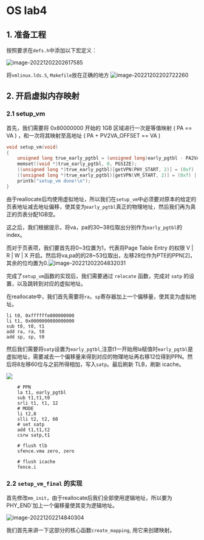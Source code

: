 # OS lab4

## 1. 准备工程

按照要求在`defs.h`中添加以下宏定义：



![image-20221202202617585](https://suonan-image.oss-cn-hangzhou.aliyuncs.com/img/image-20221202202617585.png)

将`vmlinux.lds.S`, `Makefile`放在正确的地方
![image-20221202202722260](https://suonan-image.oss-cn-hangzhou.aliyuncs.com/img/image-20221202202722260.png)

## 2. 开启虚拟内存映射

### 2.1 setup_vm

首先，我们需要将 0x80000000 开始的 1GB 区域进行一次是等值映射 ( PA == VA ) ，和一次将其映射至高地址 ( PA + PV2VA_OFFSET == VA )

```c++
void setup_vm(void)
{
    unsigned long true_early_pgtbl = (unsigned long)early_pgtbl - PA2VA_OFFSET;
    memset((void *)true_early_pgtbl, 0, PGSIZE);
    ((unsigned long *)true_early_pgtbl)[getVPN(PHY_START, 2)] = (0xf) | ((getPPN(PHY_START, 2)) << 28);
    ((unsigned long *)true_early_pgtbl)[getVPN(VM_START, 2)] = (0xf) | ((getPPN(PHY_START, 2)) << 28);
    printk("setup_vm done!\n");
}
```

由于reallocate后均使用虚拟地址，所以我们在`setup_vm`中必须要对原本的给定的页表地址减去地址偏移，使其变为`early_pgtbl`真正的物理地址，然后我们再为真正的页表分配1GB空。

这之后，我们根据提示，将va，pa的30~38位取出分别作为`early_pgtbl`的index。

而对于页表项，我们要首先将0~3位置为1，代表将Page Table Entry 的权限 V | R | W | X 开启。然后将va,pa的的28~53位取出，左移28位作为PTE的PPN[2]，其余的位均置为0.![image-20221202204832031](https://suonan-image.oss-cn-hangzhou.aliyuncs.com/img/image-20221202204832031.png)

完成了`setup_vm`函数的实现后，我们需要通过 `relocate` 函数，完成对 `satp` 的设置，以及跳转到对应的虚拟地址。

在reallocate中，我们首先需要将`ra`，`sp`寄存器加上一个偏移量，使其变为虚拟地址。

```assembly
li t0, 0xffffffe000000000
li t1, 0x0000000080000000
sub t0, t0, t1
add ra, ra, t0
add sp, sp, t0
```

然后我们需要将`satp`设置为`early_pgtbl`,注意t1一开始用la赋值时`early_pgtbl`是虚拟地址，需要减去一个偏移量来得到对应的物理地址再右移12位得到PPN。然后将8左移60位与之前所得相加，写入`satp`。最后刷新 TLB，刷新 icache。

![](https://suonan-image.oss-cn-hangzhou.aliyuncs.com/img/image-20221202211613544.png)

```assembly
	# PPN
    la t1, early_pgtbl
    sub t1,t1,t0
    srli t1, t1, 12
    # MODE
    li t2,8
    slli t2, t2, 60
    # set satp
    add t1,t1,t2
    csrw satp,t1
    
    # flush tlb
    sfence.vma zero, zero

    # flush icache
    fence.i
```

### 2.2 `setup_vm_final` 的实现

首先修改`mm_init`，由于reallocate后我们全部使用逻辑地址，所以要为PHY_END`加上一个偏移量使其变为逻辑地址。

![image-20221202214840304](https://suonan-image.oss-cn-hangzhou.aliyuncs.com/img/image-20221202214840304.png)

我们首先来讲一下这部分的核心函数`create_mapping`, 用它来创建映射。

